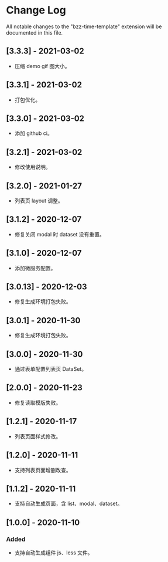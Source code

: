 # Change Log

All notable changes to the "bzz-time-template" extension will be documented in this file.

## [3.3.3] - 2021-03-02

- 压缩 demo gif 图大小。

## [3.3.1] - 2021-03-02

- 打包优化。

## [3.3.0] - 2021-03-02

- 添加 github ci。

## [3.2.1] - 2021-03-02

- 修改使用说明。

## [3.2.0] - 2021-01-27

- 列表页 layout 调整。

## [3.1.2] - 2020-12-07

- 修复关闭 modal 时 dataset 没有重置。

## [3.1.0] - 2020-12-07

- 添加微服务配置。

## [3.0.13] - 2020-12-03

- 修复生成环境打包失败。

## [3.0.1] - 2020-11-30

- 修复生成环境打包失败。

## [3.0.0] - 2020-11-30

- 通过表单配置列表页 DataSet。

## [2.0.0] - 2020-11-23

- 修复读取模版失败。

## [1.2.1] - 2020-11-17

- 列表页面样式修改。

## [1.2.0] - 2020-11-11

- 支持列表页面增删改查。

## [1.1.2] - 2020-11-11

- 支持自动生成页面，含 list、modal、dataset。

## [1.0.0] - 2020-11-10

### Added

- 支持自动生成组件 js、less 文件。
